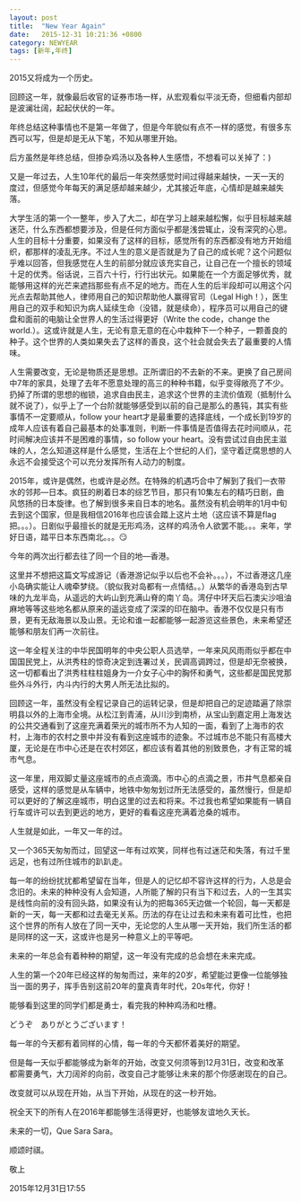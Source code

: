 ```yaml
---
layout: post
title:  "New Year Again"
date:   2015-12-31 10:21:36 +0800
category: NEWYEAR 
tags: [新年,年终]
---
```


2015又将成为一个历史。

回顾这一年，就像最后收官的证券市场一样，从宏观看似平淡无奇，但细看内部却是波澜壮阔，起起伏伏的一年。

<!--more-->
<p id='more'></p>

年终总结这种事情也不是第一年做了，但是今年貌似有点不一样的感觉，有很多东西可以写，但是却是无从下笔，不知从哪里开始。

后方虽然是年终总结，但掺杂鸡汤以及各种人生感悟，不想看可以关掉了：)

又是一年过去，人生10年代的最后一年突然感觉时间过得越来越快，一天一天的度过，但感觉今年每天的满足感却越来越少，尤其接近年底，心情却是越来越失落。

大学生活的第一个一整年，步入了大二，却在学习上越来越松懈，似乎目标越来越迷茫，什么东西都想要涉及，但是任何方面似乎都是浅尝辄止，没有深究的心思。人生的目标十分重要，如果没有了这样的目标，感觉所有的东西都没有地方开始组织，都那样的凌乱无序。不过人生的意义是否就是为了自己的成长呢？这个问题似乎难以回答，但我感觉在人生的前部分就应该充实自己，让自己在一个擅长的领域十足的优秀。俗话说，三百六十行，行行出状元。如果能在一个方面足够优秀，就能够用这样的光芒来遮挡那些有点不足的地方。而在人生的后半段却可以用这个闪光点去帮助其他人，律师用自己的知识帮助他人赢得官司（Legal High！），医生用自己的双手和知识为病人延续生命（没错，就是续命），程序员可以用自己的键盘和面前的电脑让全世界人的生活过得更好（Write the code，change the world.）。这或许就是人生，无论有意无意的在心中栽种下一个种子，一颗善良的种子。这个世界的人类如果失去了这样的善良，这个社会就会失去了最重要的人情味。

人生需要改变，无论是物质还是思想。正所谓旧的不去新的不来。更换了自己房间中7年的家具，处理了去年不愿意处理的高三的种种书籍，似乎变得敞亮了不少。扔掉了所谓的思想的枷锁，追求自由民主，追求这个世界的主流价值观（抵制什么就不说了），似乎上了一个台阶就能够感受到以前的自己是那么的愚钝，其实有些事情不一定要顺从，follow your heart才是最重要的选择底线，一个成长到19岁的成年人应该有着自己最基本的处事准则，判断一件事情是否值得去花时间顺从，花时间解决应该并不是困难的事情，so follow your heart。没有尝试过自由民主滋味的人，怎么知道这样是什么感觉，生活在上个世纪的人们，坚守着迂腐思想的人永远不会接受这个可以充分发挥所有人动力的制度。

2015年，或许是偶然，也或许是必然。在特殊的机遇巧合中了解到了我们一衣带水的邻邦—日本。疯狂的刷着日本的综艺节目，那只有10集左右的精巧日剧，曲风悠扬的日本旋律。也了解到很多来自日本的地名。虽然没有机会明年的1月中旬去到这个国家，但是我相信2016年也应该会踏上这片土地（这应该不算是flag把。。。）。日剧似乎最擅长的就是无形鸡汤，这样的鸡汤令人欲罢不能。。。来年，学好日语，踏平日本东西南北。。。😏

今年的两次出行都去往了同一个目的地—香港。

这里并不想把这篇文写成游记（香港游记似乎以后也不会补。。。），不过香港这几座小岛确实能让人魂牵梦绕。（貌似我对岛都有一点情结。。）从繁华的香港岛到古早味的九龙半岛，从遥远的大屿山到充满山脊的南丫岛。湾仔中环天后石澳尖沙咀油麻地等等这些地名都从原来的遥远变成了深深的印在脑中。香港不仅仅是只有市景，更有无敌海景以及山景。无论和谁一起都能够一起游览这些景色，未来希望还能够和朋友们再一次前往。

这一年全程关注的中华民国明年的中央公职人员选举，一年来风风雨雨似乎都在中国国民党上，从洪秀柱的惊奇决定到连署过关，民调高调跨过，但是却无奈被换，这一切都看出了洪秀柱柱柱姐身为一介女子心中的胸怀和勇气，这些都是国民党那些外斗外行，内斗内行的大男人所无法比拟的。

回顾这一年，虽然没有全程记录自己的运转记录，但是却把自己的足迹踏遍了除崇明县以外的上海市全境。从松江到青浦，从川沙到南桥，从宝山到嘉定用上海发达的公共交通看到了这座充满着荣光的城市所不为人知的一面，看到了上海市的农村，上海市的农村之景中并没有看到这座城市的迹象。不过城市总不能只有高楼大厦，无论是在市中心还是在农村郊区，都应该有着其他的别致景色，才有正常的城市气息。

这一年里，用双脚丈量这座城市的点点滴滴。市中心的点滴之景，市井气息都亲自感受，这样的感觉是从车辆中，地铁中匆匆划过所无法感受的，虽然慢行，但是却可以更好的了解这座城市，明白这里的过去和将来。不过我也希望如果能有一辆自行车或许可以去到更远的地方，更好的看看这座充满着沧桑的城市。

人生就是如此，一年又一年的过。

又一个365天匆匆而过，回望这一年有过欢笑，同样也有过迷茫和失落，有过千里远足，也有过所住城市的趴趴走。

每一年的纷纷扰扰都希望留在当年，但是人的记忆却不容许这样的行为，人总是会念旧的。未来的种种没有人会知道，人所能了解的只有当下和过去，人的一生其实是线性向前的没有回头路，如果没有认为的把每365天边做一个轮回，每一天都是新的一天，每一天都和过去毫无关系。历法的存在让过去和未来有着可比性，也把这个世界的所有人放在了同一天中，无论您的人生从哪一天开始，我们所生活的都是同样的这一天，这或许也是另一种意义上的平等吧。

未来的一年总会有着种种的期望，这一年没有完成的总会想在未来完成。

人生的第一个20年已经这样的匆匆而过，来年的20岁，希望能过更像一位能够独当一面的男子，挥手告别这前20年的童真青年时代，20s年代，你好！

能够看到这里的同学们都是勇士，看完我的种种鸡汤和吐槽。

どうぞ　ありがとうございます！

每一年的今天都有着同样的心情，每一年的今天都怀着美好的期望。

但是每一天似乎都能够成为新年的开始，改变又何须等到12月31日，改变和改革都需要勇气，大刀阔斧的向前，改变自己才能够让未来的那个你感谢现在的自己。

改变就可以从现在开始，从当下开始，从现在的这一秒开始。

祝全天下的所有人在2016年都能够生活得更好，也能够友谊地久天长。

未来的一切，Que Sara Sara。

顺颂时祺。

敬上

2015年12月31日17:55

